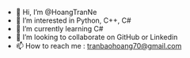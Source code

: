 - 👋 Hi, I’m @HoangTranNe
- 👀 I’m interested in Python, C++, C#
- 🌱 I’m currently learning C#
- 💞️ I’m looking to collaborate on GitHub or Linkedin
- 📫 How to reach me : tranbaohoang70@gmail.com

<!---
HoangTranNe/HoangTranNe is a ✨ special ✨ repository because its `README.md` (this file) appears on your GitHub profile.
You can click the Preview link to take a look at your changes.
--->

